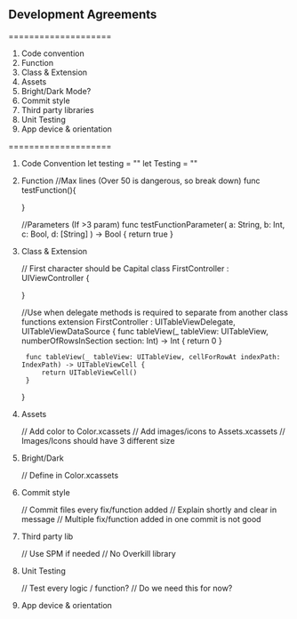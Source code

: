 
 ## Development Agreements
 ====================
 
 1. Code convention
 2. Function
 3. Class & Extension
 4. Assets
 5. Bright/Dark Mode?
 6. Commit style
 7. Third party libraries
 8. Unit Testing
 9. App device & orientation
 
 ====================


1. Code Convention
    let testing = ""
    let Testing = ""

2. Function
    //Max lines (Over 50 is dangerous, so break down)
    func testFunction(){
        
    }

    //Parameters (If >3 param)
    func testFunctionParameter(
        a: String,
        b: Int,
        c: Bool,
        d: [String]
    ) -> Bool {
        return true
    }


3. Class & Extension

    // First character should be Capital
    class FirstController : UIViewController {
        
    }

    //Use when delegate methods is required to separate from another class functions
    extension FirstController : UITableViewDelegate, UITableViewDataSource {
        func tableView(_ tableView: UITableView, numberOfRowsInSection section: Int) -> Int {
            return 0
        }
        
        func tableView(_ tableView: UITableView, cellForRowAt indexPath: IndexPath) -> UITableViewCell {
            return UITableViewCell()
        }
    }

4. Assets

    // Add color to Color.xcassets
    // Add images/icons to Assets.xcassets
    // Images/Icons should have 3 different size

5. Bright/Dark
    
    // Define in Color.xcassets

6. Commit style
    
    // Commit files every fix/function added
    // Explain shortly and clear in message
    // Multiple fix/function added in one commit is not good

7. Third party lib

    // Use SPM if needed
    // No Overkill library

8. Unit Testing
    
    // Test every logic / function?
    // Do we need this for now?

9. App device & orientation
